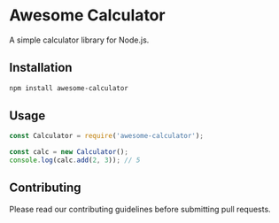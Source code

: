 # Awesome Calculator

A simple calculator library for Node.js.

## Installation

```bash
npm install awesome-calculator
```

## Usage

```javascript
const Calculator = require('awesome-calculator');

const calc = new Calculator();
console.log(calc.add(2, 3)); // 5
```

## Contributing

Please read our contributing guidelines before submitting pull requests.
